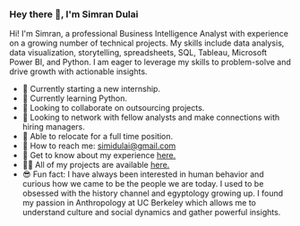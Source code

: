 ### Hey there 👋, I'm Simran Dulai
Hi! I'm Simran, a professional Business Intelligence Analyst with experience on a growing number of technical projects. My skills include data analysis, data visualization, storytelling, spreadsheets, SQL, Tableau, Microsoft Power BI, and Python. I am eager to leverage my skills to problem-solve and drive growth with actionable insights.

- 🔭 Currently starting a new internship. 
- 🌱 Currently learning Python.
- 👯 Looking to collaborate on outsourcing projects.
- 🤝 Looking to network with fellow analysts and make connections with hiring managers.
- 💬 Able to relocate for a full time position.
- 💌 How to reach me: simidulai@gmail.com
- 📄 Get to know about my experience <a href='https://drive.google.com/file/d/14MWjILPXAk4XIzvtXAnt7lfVMeO6coQQ/view?usp=sharing' target=_blank><u>here</u>.</a>
- 👨‍💻 All of my projects are available <a href='https://github.com/simrandulai/Data_projects_TripleTen' target=_blank><u>here</u>.</a>
- 😎 Fun fact: I have always been interested in human behavior and curious how we came to be the people we are today. I used to be obsessed with the history channel and egyptology growing up. I found my passion in Anthropology at UC Berkeley which allows me to understand culture and social dynamics and gather powerful insights.

<!--
**simrandulai/simrandulai** is a ✨ _special_ ✨ repository because its `README.md` (this file) appears on your GitHub profile.

Here are some ideas to get you started:

-->
